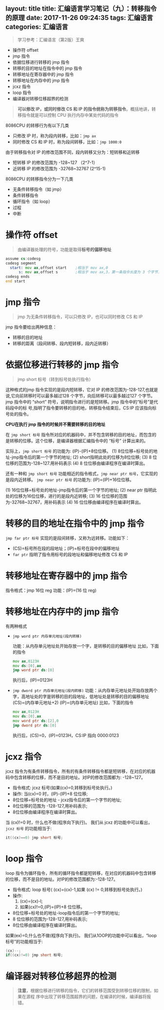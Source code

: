layout: title
title: 汇编语言学习笔记（九）：转移指令的原理
date: 2017-11-26 09:24:35
tags: 汇编语言
categories: 汇编语言
---


> 学习参考：汇编语言（第2版）王爽

 + 操作符 offset
 + jmp 指令
 + 依据位移进行转移的 jmp 指令
 + 转移的目的地址在指令中的 jmp 指令
 + 转移地址在寄存器中的 jmp 指令
 + 转移地址在内存中的 jmp 指令
 + jcxz 指令
 + loop 指令
 + 编译器对转移位移超界的检测

<!-- more -->

> **可以修改 IP，或同时修改 CS 和 IP 的指令统称为转移指令**。概括地讲，转移指令就是可以控制 CPU 执行内存中某处代码的指令

8086CPU 的转移行为有以下几类

 + 只修改 IP 时，称为段内转移，比如：`jmp ax`
 + 同时修改 CS 和 IP 时，称为段间转移，比如：`jmp 1000:0`
 

由于转移指令对 IP 的修改范围不同，段内转移又分为：短转移和近转移

 + 短转移 IP 的修改范围为 -128~127 （2^7-1）
 + 近转移 IP 的修改范围为 -32768~32767 (2^15-1)
 
8086CPU 的转移指令分为一下几类

 + 无条件转移指令（如 jmp）
 + 条件转移指令
 + 循环指令（如 loop）
 + 过程
 + 中断
 
# 操作符 offset

> 由编译器处理的符号，功能是取得**标号的偏移地址**

```asm
assume cs:codesg
codesg segment
  start: mov ax,offset start    ;相当于 mov ax,0
      s: mov ax,offset s        ;相当于 mov ax,3，第一条指令长度为 3 个字节，则 s 的偏移地址为 3
codesg ends
end start
```

# jmp 指令

> jmp 为无条件转移指令，可以只修改 IP，也可以同时修改 CS 和 IP

jmp 指令要给出两种信息：

 + 转移的目的地址
 + 转移的距离（段间转移、段内短转移，段内近转移）
 

# 依据位移进行转移的 jmp 指令

> jmp short 标号（转到标号处执行指令）

这种格式的jmp 指令实现的是段内短转移，它对 IP 的修改范围为-128-127,也就是说,它向前转移时可以最多越过128 个字节，向后转移可以最多越过127 个字节。jmp 指令中的 “short” 符号，说明指令进行的是短转移。jmp 指令中的“标号”是代码段中的标
号,指明了指令要转移的目的地，转移指令结束后，CS:IP 应该指向标号处的指令。

**CPU在执行 jmp 指令的时候并不需要转移的目的地址**

在 `jmp short 标号` 指令所对应的机器码中，并不包含转移的目的地址，而包含的是转移的位移。这个位移，是编译器根据汇编指令中的 “标号” 计算出来的。

实际上，`jmp short 标号` 的功能为: (IP)-(IP)+8位位移。
(1) 8位位移=标号处的地址-jmp指令后的第一个字节的地址;
(2) short指明此处的位移为8位位移;
(3) 8 位位移的范围为-128~127.用补码表示
(4) 8 位位移由编译程序在编译时算出。

还有一种和 `jmp short 标号` 功能相近的指令格式，`jmp near ptr 标号`，它实现的是段内近转移。
`jmp near ptr 标号` 的功能为: (IP)=(IP)+16位位移。

(1) 16位位移=标号处的地址-jmp指令后的第一个字节的地址;
(2) near ptr 指明此处的位移为16位位移，进行的是段内近转移;
(3) 16 位位移的范围为-32768~32767，用补码表示
(4) 16 位位移由编译程序在编译时算出。


# 转移的目的地址在指令中的 jmp 指令

`jmp far ptr 标号` 实现的是段间转移，又称为远转移。功能如下：

 + (CS)=标号所在段的段地址；(IP)=标号在段中的偏移地址
 + `far ptr` 指明了指令用标号的段地址和偏移地址修改 CS 和 IP
 

# 转移地址在寄存器中的 jmp 指令

指令格式：jmp 16位 reg
功能：(IP)=(16 位 reg)


# 转移地址在内存中的 jmp 指令 

有两种格式

 + `jmp word ptr 内存单元地址(段内转移)`
 
    功能：从内存单元地址处开始存放一个字，是转移的目的偏移地址
    比如，下面的指令
    ```asm
    mov ax,0123H
    mov ds:[0],ax
    jmp word ptr ds:[0]
    ```
    执行后，(IP)=0123H
    
 +  `jmp dword ptr 内存单元地址(段内转移)`
    功能：从内存单元地址处开始存放两个字，高地址处的字是转移的目的段地址，低地址处是转移的目的偏移地址
    (CS)=(内存单元地址+2)
    (IP)=(内存单元地址)
    比如，下面的指令
    ```asm
    mov ax,0123H
    mov ds:[0],ax
    mov word ptr ds:[2],0
    jmp dword ptr ds:[0]
    ```
    执行后，(CS)=0，(IP)=0123H，CS:IP 指向 0000:0123
    

# jcxz 指令

jcxz 指令为有条件转移指令，所有的有条件转移指令都是短转移，在对应的机器码中包含转移的位移，而不是目的地址。对IP的修改范围都为: -128~127。
 
 + 指令格式: jcxz 标号(如果(cx)=0,转移到标号处执行。)
 + 操作: 当(cx)=0 时，(IP)-(IP)+8 位位移;
 + 8位位移=标号处的地址 - jcxz指令后的第一个字节的地址;
 + 8位位移的范围为 -128-127,用补码表示;
 + 8位位移由编译程序在编译时算出。


当 (cx)!=0 时，什么也不做(程序向下执行)。
我们从 jcxz 的功能中可以看出，`jcxz 标号` 的功能相当于:
```c
it((cx)==0) jmp short 标号;
```

# loop 指令

loop 指令为循环指令，所有的循环指令都是短转移，在对应的机器码中包含转移的位移，而不是目的地址。对IP的修改范围都为:-128-127。

 + 指令格式: loop 标号( (cx)=(cx)-1,如果 (cx) != 0,转移到标号处执行。)
 + 操作:
    1. (cx)=(cx)-l;
    2. 如果(cx)!=0,(IP)=(IP)+8 位位移。
 + 8位位移=标号处的地址-loop指令后的第一个字节的地址;
 + 8 位位移的范围为-128-127,用补码表示;
 + 8位位移由编译程序在编译时算出。


如果(ex)=0,什么也不做(程序向下执行)。
我们从1OOP的功能中可以看出，“loop 标号”的功能相当于:
```c
(cx)--;
if((cx)!=0) jmp short 标号;
```



# 编译器对转移位移超界的检测

> **注意**，根据位移进行转移的指令，它们的转移范围受到转移位移的限制，如果在源程
序中出现了转移范围超界的问题，在编译的时候，编译器将报错。
